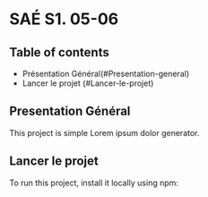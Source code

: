 # SAÉ S1. 05-06
## Table of contents
* Présentation Général(#Presentation-general)
* Lancer le projet (#Lancer-le-projet)

## Presentation Général
This project is simple Lorem ipsum dolor generator.
	
## Lancer le projet
To run this project, install it locally using npm:
